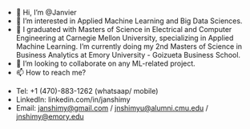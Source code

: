 - 👋 Hi, I’m @Janvier
- 👀 I’m interested in Applied Machine Learning and Big Data Sciences.
- 🌱 I graduated with Masters of Science in Electrical and Computer Engineering at Carnegie Mellon University, specializing in Applied Machine Learning.
      I’m currently doing my 2nd Masters of Science in Business Analytics at Emory University - Goizueta Business School.
- 💞️ I’m looking to collaborate on any ML-related project.
- 📫 How to reach me? 
* Tel: +1 (470)-883-1262 (whatsaap/ mobile)
* LinkedIn: linkedin.com/in/janshimy
* Email: janshimy@gmail.com / jnshimyu@alumni.cmu.edu / jnshimy@emory.edu

<!---
janshimy/janshimy is a ✨ special ✨ repository because its `README.md` (this file) appears on your GitHub profile.
You can click the Preview link to take a look at your changes.
--->
